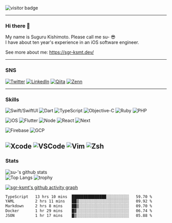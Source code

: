![visitor badge](https://visitor-badge.glitch.me/badge?page_id=sgr-ksmt.visitor-badge)

--- 

### Hi there 👋

My name is Suguru Kishimoto. Please call me su- 😎  
I have about ten year's experience in an iOS software engineer.  


See more about me: https://sgr-ksmt.dev/

---
### SNS
[![Twitter](https://img.shields.io/badge/Twitter-00acee.svg?style=for-the-badge&logo=twitter&logoColor=white)](https://twitter.com/_sgr_ksmt)
[![LinkedIn](https://img.shields.io/badge/LinkedIn-0072b1.svg?style=for-the-badge&logo=linkedin&logoColor=white)](https://www.linkedin.com/in/sgr-ksmt/)
[![Qiita](https://img.shields.io/badge/Qiita-55C500.svg?style=for-the-badge&logo=qiita&logoColor=white)](https://qiita.com/sgr-ksmt)
[![Zenn](https://img.shields.io/badge/Zenn-3EA8FF.svg?style=for-the-badge&logo=zenn&logoColor=white)](https://zenn.dev/sgr_ksmt)

---

### Skills

![Swift/SwiftUI](https://img.shields.io/badge/Swift/SwiftUI-ffac45.svg?style=for-the-badge&logo=swift&logoColor=black) 
![Dart](https://img.shields.io/badge/Dart-00b4ab.svg?style=for-the-badge&logo=dart&logoColor=white) 
![TypeScript](https://img.shields.io/badge/TypeScript-3178C6.svg?style=for-the-badge&logo=typescript&logoColor=white) 
![Objective-C](https://img.shields.io/badge/Objective--c-blue.svg?style=for-the-badge&logo=apple)
![Ruby](https://img.shields.io/badge/Ruby-CC342D.svg?style=for-the-badge&logo=ruby)
![PHP](https://img.shields.io/badge/PHP-777BB4.svg?style=for-the-badge&logo=PHP)

![iOS](https://img.shields.io/badge/iOS-blue.svg?style=for-the-badge&logo=ios)
![Flutter](https://img.shields.io/badge/Flutter-0175c2.svg?style=for-the-badge&logo=flutter)
![Node](https://img.shields.io/badge/Node.js-339933.svg?style=for-the-badge&logo=Node.js&logoColor=white)
![React](https://img.shields.io/badge/React.js-00d8ff.svg?style=for-the-badge&logo=react&logoColor=white)
![Next](https://img.shields.io/badge/Next.js-ffffff.svg?style=for-the-badge&logo=Next.js&logoColor=black)

![Firebase](https://img.shields.io/badge/Firebase-FFCA28.svg?style=for-the-badge&logo=firebase&logoColor=black)
![GCP](https://img.shields.io/badge/Google_Cloud-4285F4.svg?style=for-the-badge&logo=Google-Cloud&logoColor=white)

![Xcode](https://img.shields.io/badge/Xcode-147EFB.svg?style=for-the-badge&logo=xcode&logoColor=white)
![VSCode](https://img.shields.io/badge/VSCode-007ACC.svg?style=for-the-badge&logo=Visual-Studio-Code&logoColor=white)
![Vim](https://img.shields.io/badge/Vim-019733.svg?style=for-the-badge&logo=vim&logoColor=white)
![Zsh](https://img.shields.io/badge/Zsh-ffffff.svg?style=for-the-badge&logoColor=black)
---

### Stats

![su-'s github stats](https://github-readme-stats.vercel.app/api?username=sgr-ksmt&count_private=true&show_icons=true&theme=github_dark)  
![Top Langs](https://github-readme-stats.vercel.app/api/top-langs/?username=sgr-ksmt&layout=compact&langs_count=8&theme=github_dark)
![trophy](https://github-profile-trophy.vercel.app/?username=sgr-ksmt&theme=darkhub)

[![sgr-ksmt's github activity graph](https://activity-graph.herokuapp.com/graph?username=sgr-ksmt&theme=github)](https://github.com/ashutosh00710/github-readme-activity-graph)

<!--START_SECTION:waka-->

```txt
TypeScript   13 hrs 10 mins  ███████████████░░░░░░░░░░   59.70 %
YAML         2 hrs 11 mins   ██▒░░░░░░░░░░░░░░░░░░░░░░   09.92 %
Markdown     2 hrs 8 mins    ██▒░░░░░░░░░░░░░░░░░░░░░░   09.70 %
Docker       1 hr 29 mins    █▓░░░░░░░░░░░░░░░░░░░░░░░   06.74 %
JSON         1 hr 17 mins    █▒░░░░░░░░░░░░░░░░░░░░░░░   05.88 %
```

<!--END_SECTION:waka-->
